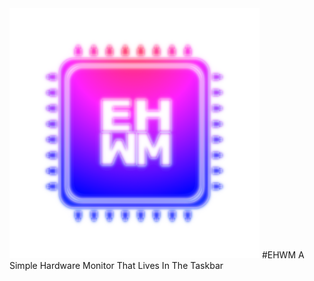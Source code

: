 <img src="https://raw.githubusercontent.com/Kwexy/EHWM/main/graphics/AppIcon.png" width="400">
#EHWM
A Simple Hardware Monitor That Lives In The Taskbar

